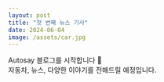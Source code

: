 ```yaml
---
layout: post
title: "첫 번째 뉴스 기사"
date: 2024-06-04
image: /assets/car.jpg
---
```


Autosay 블로그를 시작합니다 🚗  
자동차, 뉴스, 다양한 이야기를 전해드릴 예정입니다.

